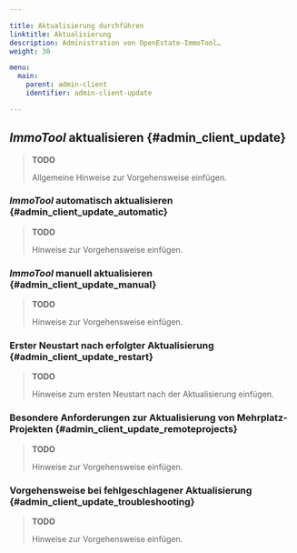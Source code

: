```yaml
---

title: Aktualisierung durchführen
linktitle: Aktualisierung
description: Administration von OpenEstate-ImmoTool…
weight: 30

menu:
  main:
    parent: admin-client
    identifier: admin-client-update

---
```


## *ImmoTool* aktualisieren {#admin_client_update}

> **TODO**
>
> Allgemeine Hinweise zur Vorgehensweise einfügen.


### *ImmoTool* automatisch aktualisieren {#admin_client_update_automatic}

> **TODO**
>
> Hinweise zur Vorgehensweise einfügen.


### *ImmoTool* manuell aktualisieren {#admin_client_update_manual}

> **TODO**
>
> Hinweise zur Vorgehensweise einfügen.


### Erster Neustart nach erfolgter Aktualisierung {#admin_client_update_restart}

> **TODO**
>
> Hinweise zum ersten Neustart nach der Aktualisierung einfügen.


### Besondere Anforderungen zur Aktualisierung von Mehrplatz-Projekten {#admin_client_update_remoteprojects}

> **TODO**
>
> Hinweise zur Vorgehensweise einfügen.


### Vorgehensweise bei fehlgeschlagener Aktualisierung {#admin_client_update_troubleshooting}

> **TODO**
>
> Hinweise zur Vorgehensweise einfügen.
